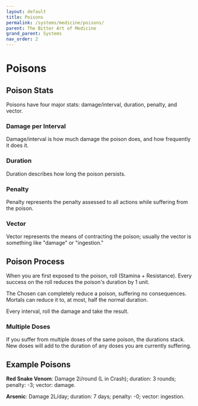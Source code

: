 ```yaml
---
layout: default
title: Poisons
permalink: /systems/medicine/poisons/
parent: The Bitter Art of Medicine
grand_parent: Systems
nav_order: 2
---
```


# Poisons

## Poison Stats

Poisons have four major stats: damage/interval, duration, penalty, and vector.

### Damage per Interval

Damage/interval is how much damage the poison does, and how frequently it does
it.

### Duration

Duration describes how long the poison persists.

### Penalty

Penalty represents the penalty assessed to all actions while suffering from the
poison.

### Vector

Vector represents the means of contracting the poison; usually the vector is
something like "damage" or "ingestion."

## Poison Process

When you are first exposed to the poison, roll (Stamina + Resistance). Every
success on the roll reduces the poison's duration by 1 unit.

The Chosen can completely reduce a poison, suffering no consequences. Mortals
can reduce it to, at most, half the normal duration.

Every interval, roll the damage and take the result.

### Multiple Doses

If you suffer from multiple doses of the same poison, the durations stack. New
doses will add to the duration of any doses you are currently suffering.

## Example Poisons

**Red Snake Venom**: Damage 2i/round (L in Crash); duration: 3 rounds; penalty:
-3; vector: damage.

**Arsenic**: Damage 2L/day; duration: 7 days; penalty: -0; vector: ingestion.
